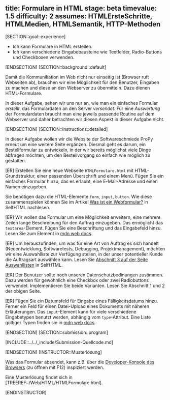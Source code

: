 title: Formulare in HTML
stage: beta
timevalue: 1.5
difficulty: 2
assumes: HTMLErsteSchritte, HTMLMedien, HTMLSemantik, HTTP-Methoden
---
[SECTION::goal::experience]

- Ich kann Formulare in HTML erstellen.
- Ich kann verschiedene Eingabebausteine wie Textfelder, Radio-Buttons und Checkboxen verwenden.

[ENDSECTION]
[SECTION::background::default]

Damit die Kommunikation im Web nicht nur einseitig ist (Browser ruft Webseiten ab),
brauchen wir eine Möglichkeit für den Benutzer,
Eingaben zu machen und diese an den Webserver zu übermitteln.
Dazu dienen HTML-Formulare.

In dieser Aufgabe, sehen wir uns nur an, wie man ein einfaches Formular _erstellt_,
das Formulardaten an den Server _versendet_. 
Für eine _Auswertung_ der Formulardaten braucht man eine jeweils passende Routine auf dem Webserver 
und daher betrachten wir diesen Aspekt in dieser Aufgabe nicht.

[ENDSECTION]
[SECTION::instructions::detailed]

In dieser Aufgabe wollen wir die Website der Softwareschmiede ProPy erneut um eine weitere Seite ergänzen. 
Diesmal geht es darum, ein Bestellformular zu entwickeln, in der wir bereits möglichst viele Dinge abfragen möchten,
um den Bestellvorgang so einfach wie möglich zu gestalten.

[ER] Erstellen Sie eine neue Webseite `HTMLFormulare.html` mit HTML-Grundstruktur, 
einer passenden Überschrift und einem Menü. 
Fügen Sie ein einfaches Formular hinzu, das es erlaubt, eine E-Mail-Adresse und einen Namen einzugeben.

Sie benötigen dazu die HTML-Elemente `form`, `input`, `button`. 
Wie diese zusammenspielen können Sie im Artikel 
[Was ist ein Webformular?](https://wiki.selfhtml.org/wiki/Formulare/Was_ist_ein_Webformular%3F) in SelfHTML nachlesen.

[ER] Wir wollen das Formular um eine Möglichkeit erweitern, eine mehrere Zeilen lange Beschreibung 
für den Auftrag einzugeben. 
Das ermöglicht das `textarea`-Element. 
Fügen Sie eine Beschriftung und das Eingabefeld hinzu. 
Lesen Sie zum Element in [mdn web docs](https://developer.mozilla.org/en-US/docs/Web/HTML/Element/textarea).

[ER] Um herauszufinden, um was für eine Art von Auftrag es sich handelt 
(Neuentwicklung, Softwaretests, Debugging, Projektmanagement),
möchten wir eine Auswahlliste zur Verfügung stellen, in der unser potentieller Kunde 
die Auftragsart auswählen kann. 
Lesen Sie [Abschnitt 3 auf der Seite Auswahllisten](https://wiki.selfhtml.org/wiki/Formulare/Auswahllisten) in SelfHTML.

[ER] Der Benutzer sollte noch unseren Datenschutzbedinungen zustimmen. 
Dazu werden für gewöhnlich eine Checkbox oder zwei Radiobuttons verwendet.
Implementieren Sie beide Varianten.
Lesen Sie Abschnitt 1 und 2 der obigen Seite.

[ER] Fügen Sie ein Datumsfeld für Eingabe eines Fälligkeitsdatums hinzu.
Ferner ein Feld für einen Datei-Upload eines Dokuments mit näheren Erläuterungen.
Das `input`-Element kann für viele verschiedene Eingabetypen benutzt werden, abhängig vom `type`-Attribut.
Eine Liste gültiger Typen finden sie in [mdn web docs](https://developer.mozilla.org/en-US/docs/Web/HTML/Element/input).


[ENDSECTION]
[SECTION::submission::program]

[INCLUDE::../../_include/Submission-Quellcode.md]

[ENDSECTION]
[INSTRUCTOR::Musterlösung]

Was das Formular absendet, kann z.B. über die 
[Developer-Konsole des Browsers](https://developer.mozilla.org/en-US/docs/Learn/Common_questions/Tools_and_setup/What_are_browser_developer_tools) 
(zu öffnen mit F12) inspiziert werden.

Eine Musterlösung findet sich in [TREEREF::/Web/HTML/HTMLFormulare.html].

[ENDINSTRUCTOR]
